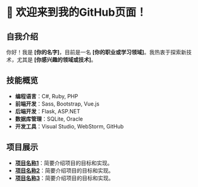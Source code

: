 # 👋 欢迎来到我的GitHub页面！

## 自我介绍
你好！我是 **[你的名字]**，目前是一名 **[你的职业或学习领域]**。我热衷于探索新技术，尤其是 **[你感兴趣的领域或技术]**。

## 技能概览
- **编程语言**：C#, Ruby, PHP
- **前端开发**：Sass, Bootstrap, Vue.js
- **后端开发**：Flask, ASP.NET
- **数据库管理**：SQLite, Oracle
- **开发工具**：Visual Studio, WebStorm, GitHub

## 项目展示
- **[项目名称1](项目链接)**：简要介绍项目的目标和实现。
- **[项目名称2](项目链接)**：简要介绍项目的目标和实现。
- **[项目名称3](项目链接)**：简要介绍项目的目标和实现。

